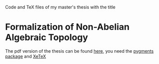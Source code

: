 Code and TeX files of my master's thesis with the title

Formalization of Non-Abelian Algebraic Topology
===============================================

The pdf version of the thesis can be found [here](http://von-raumer.de/msc-thesis.pdf), you need the [pygments package](http://pygments.org/) and [XeTeX](https://en.wikipedia.org/wiki/XeTeX.)
